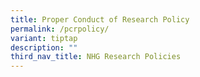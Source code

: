 ```yaml
---
title: Proper Conduct of Research Policy
permalink: /pcrpolicy/
variant: tiptap
description: ""
third_nav_title: NHG Research Policies
---
```

